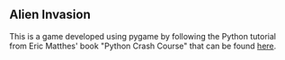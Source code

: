## Alien Invasion

This is a game developed using pygame by following the Python tutorial from Eric Matthes' book "Python Crash Course" that can be found [here](https://nostarch.com/python-crash-course-3rd-edition).
